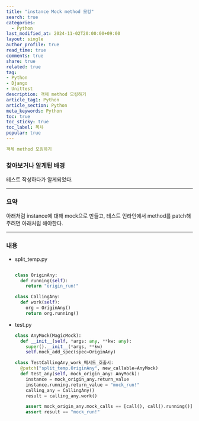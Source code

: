 ```yaml
---
title: "instance Mock method 모킹"
search: true
categories:
  - Python
last_modified_at: 2024-11-02T20:00:00+09:00
layout: single
author_profile: true
read_time: true
comments: true
share: true
related: true
tag:
- Python
- Django
- Unittest
description: 객체 method 모킹하기
article_tag1: Python
article_section: Python
meta_keywords: Python
toc: true
toc_sticky: true
toc_label: 목차
popular: true
---
```


```yaml
객체 method 모킹하기
```
### 찾아보거나 알게된 배경

테스트 작성하다가 알게되었다.

---
### 요약
아래처럼 instance에 대해 mock으로 만들고, 테스트 인라인에서 method를 patch해주려면 아래처럼 해야한다.

---
### 내용

- split_temp.py
  ```python

  class OriginAny:
    def running(self):
      return "origin_run!"

  class CallingAny:
    def work(self):
      org = OriginAny()
      return org.running()
  ```
- test.py
  ```python
  class AnyMock(MagicMock):
    def __init__(self, *args: any, **kw: any):
      super().__init__(*args, **kw)
      self.mock_add_spec(spec=OriginAny)

  class TestCallingAny_work_메서드_호출시:
    @patch("split_temp.OriginAny", new_callable=AnyMock)
    def test_any(self, mock_origin_any: AnyMock):
      instance = mock_origin_any.return_value
      instance.running.return_value = "mock_run!"
      calling_any = CallingAny()
      result = calling_any.work()

      assert mock_origin_any.mock_calls == [call(), call().running()]
      assert result == "mock_run!"
  ```
